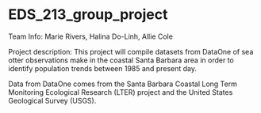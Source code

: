 # EDS_213_group_project

Team Info:
Marie Rivers, 
Halina Do-Linh, 
Allie Cole

Project description: This project will compile datasets from DataOne of sea otter observations make in the coastal Santa Barbara area in order to identify population trends between 1985 and present day.

Data from DataOne comes from the Santa Barbara Coastal Long Term Monitoring Ecological Research (LTER) project and the United States Geological Survey (USGS).
